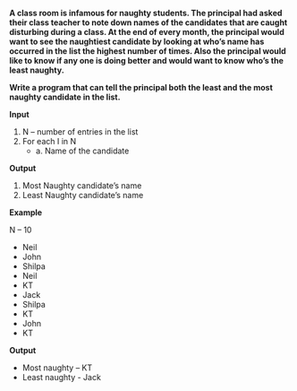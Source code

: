 **A class room is infamous for naughty students. The principal had asked their class teacher to note down names of the candidates that are caught disturbing during a class. At the end of every month, the principal would want to see the naughtiest candidate by looking at who’s name has occurred in the list the highest number of times. Also the principal would like to know if any one is doing better and would want to know who’s the least naughty.**

**Write a program that can tell the principal both the least and the most naughty candidate in the list.**

**Input**

1. N – number of entries in the list
2. For each I in N
   - a. Name of the candidate

**Output**

1. Most Naughty candidate’s name
2. Least Naughty candidate’s name
   
**Example**

N – 10
+ Neil
+ John
+ Shilpa
+ Neil
+ KT
+ Jack
+ Shilpa
+ KT
+ John
+ KT

**Output**

+ Most naughty – KT
+ Least naughty - Jack